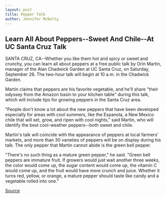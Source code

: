 ```yaml
---
layout: post
title: Pepper Talk
author: Jennifer McNulty
---
```


## Learn All About Peppers--Sweet And Chile--At UC Santa Cruz Talk

SANTA CRUZ, CA--Whether you like them hot and spicy or sweet and crunchy, you can learn all about peppers at a free public talk by Orin Martin, manager of the Alan Chadwick Garden at UC Santa Cruz, on Saturday, September 26. The two-hour talk will begin at 10 a.m. in the Chadwick Garden.

Martin claims that peppers are his favorite vegetable, and he'll share "their odyssey from the Amazon basin to your kitchen table" during this talk, which will include tips for growing peppers in the Santa Cruz area.

"People don't know a lot about the new peppers that have been developed especially for areas with cool summers, like the Espanola, a New Mexico chile that will set, grow, and ripen with cool nights," said Martin, who will identify the best cool-weather peppers--both sweet and chile.

Martin's talk will coincide with the appearance of peppers at local farmers' markets, and more than 30 varieties of peppers will be on display during his talk. The only pepper that Martin cannot abide is the green bell pepper.

"There's no such thing as a mature green pepper," he said. "Green bell peppers are immature fruit. If growers would just wait another three weeks, the color would come up, the sugar content would come up, the vitamin C would come up, and the fruit would have more crunch and juice. Whether it turns red, yellow, or orange, a mature pepper should taste like candy and a vegetable rolled into one."

[Source](http://www1.ucsc.edu/news_events/press_releases/archive/98-99/09-98/peppers.htm "Permalink to UC Santa Cruz: Pepper Talk")